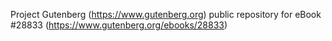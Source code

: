 Project Gutenberg (https://www.gutenberg.org) public repository for eBook #28833 (https://www.gutenberg.org/ebooks/28833)
